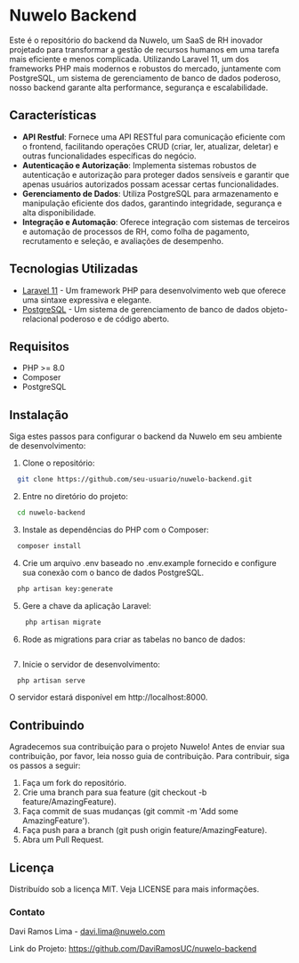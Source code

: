 # Nuwelo Backend

Este é o repositório do backend da Nuwelo, um SaaS de RH inovador projetado para transformar a gestão de recursos humanos em uma tarefa mais eficiente e menos complicada. Utilizando Laravel 11, um dos frameworks PHP mais modernos e robustos do mercado, juntamente com PostgreSQL, um sistema de gerenciamento de banco de dados poderoso, nosso backend garante alta performance, segurança e escalabilidade.

## Características

- **API Restful**: Fornece uma API RESTful para comunicação eficiente com o frontend, facilitando operações CRUD (criar, ler, atualizar, deletar) e outras funcionalidades específicas do negócio.
- **Autenticação e Autorização**: Implementa sistemas robustos de autenticação e autorização para proteger dados sensíveis e garantir que apenas usuários autorizados possam acessar certas funcionalidades.
- **Gerenciamento de Dados**: Utiliza PostgreSQL para armazenamento e manipulação eficiente dos dados, garantindo integridade, segurança e alta disponibilidade.
- **Integração e Automação**: Oferece integração com sistemas de terceiros e automação de processos de RH, como folha de pagamento, recrutamento e seleção, e avaliações de desempenho.

## Tecnologias Utilizadas

- [Laravel 11](https://laravel.com/) - Um framework PHP para desenvolvimento web que oferece uma sintaxe expressiva e elegante.
- [PostgreSQL](https://www.postgresql.org/) - Um sistema de gerenciamento de banco de dados objeto-relacional poderoso e de código aberto.

## Requisitos

- PHP >= 8.0
- Composer
- PostgreSQL

## Instalação

Siga estes passos para configurar o backend da Nuwelo em seu ambiente de desenvolvimento:

1. Clone o repositório:
```bash
  git clone https://github.com/seu-usuario/nuwelo-backend.git
```
2. Entre no diretório do projeto:
```bash
  cd nuwelo-backend
```
3. Instale as dependências do PHP com o Composer:
```bash
  composer install
```
4. Crie um arquivo .env baseado no .env.example fornecido e configure sua conexão com o banco de dados PostgreSQL.
```bash
  php artisan key:generate
```
5. Gere a chave da aplicação Laravel:
```bash
    php artisan migrate
```
6. Rode as migrations para criar as tabelas no banco de dados:
```bash

```
7. Inicie o servidor de desenvolvimento:
```bash
  php artisan serve
```
O servidor estará disponível em http://localhost:8000.

## Contribuindo

Agradecemos sua contribuição para o projeto Nuwelo! Antes de enviar sua contribuição, por favor, leia nosso guia de contribuição. Para contribuir, siga os passos a seguir:

1. Faça um fork do repositório.
2. Crie uma branch para sua feature (git checkout -b feature/AmazingFeature).
3. Faça commit de suas mudanças (git commit -m 'Add some AmazingFeature').
4. Faça push para a branch (git push origin feature/AmazingFeature).
5. Abra um Pull Request.

## Licença
Distribuído sob a licença MIT. Veja LICENSE para mais informações.

### Contato
Davi Ramos Lima - davi.lima@nuwelo.com

Link do Projeto: https://github.com/DaviRamosUC/nuwelo-backend
